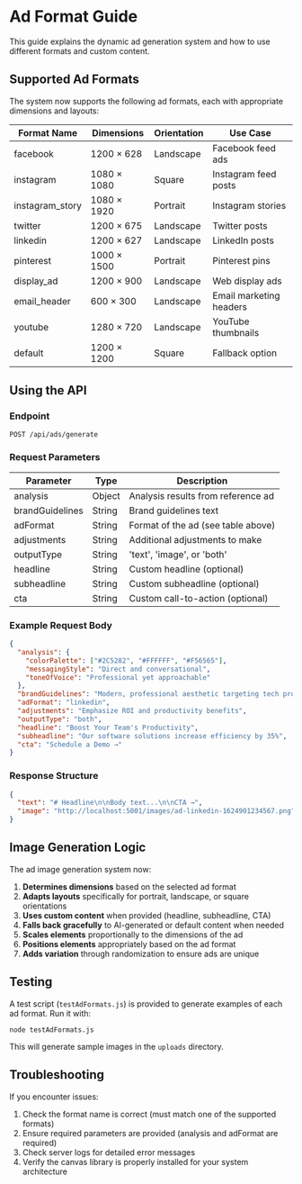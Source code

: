 # Ad Format Guide

This guide explains the dynamic ad generation system and how to use different formats and custom content.

## Supported Ad Formats

The system now supports the following ad formats, each with appropriate dimensions and layouts:

| Format Name | Dimensions | Orientation | Use Case |
|-------------|------------|-------------|----------|
| facebook | 1200 × 628 | Landscape | Facebook feed ads |
| instagram | 1080 × 1080 | Square | Instagram feed posts |
| instagram_story | 1080 × 1920 | Portrait | Instagram stories |
| twitter | 1200 × 675 | Landscape | Twitter posts |
| linkedin | 1200 × 627 | Landscape | LinkedIn posts |
| pinterest | 1000 × 1500 | Portrait | Pinterest pins |
| display_ad | 1200 × 900 | Landscape | Web display ads |
| email_header | 600 × 300 | Landscape | Email marketing headers |
| youtube | 1280 × 720 | Landscape | YouTube thumbnails |
| default | 1200 × 1200 | Square | Fallback option |

## Using the API

### Endpoint

```
POST /api/ads/generate
```

### Request Parameters

| Parameter | Type | Description |
|-----------|------|-------------|
| analysis | Object | Analysis results from reference ad |
| brandGuidelines | String | Brand guidelines text |
| adFormat | String | Format of the ad (see table above) |
| adjustments | String | Additional adjustments to make |
| outputType | String | 'text', 'image', or 'both' |
| headline | String | Custom headline (optional) |
| subheadline | String | Custom subheadline (optional) |
| cta | String | Custom call-to-action (optional) |

### Example Request Body

```json
{
  "analysis": {
    "colorPalette": ["#2C5282", "#FFFFFF", "#F56565"],
    "messagingStyle": "Direct and conversational",
    "toneOfVoice": "Professional yet approachable"
  },
  "brandGuidelines": "Modern, professional aesthetic targeting tech professionals",
  "adFormat": "linkedin",
  "adjustments": "Emphasize ROI and productivity benefits",
  "outputType": "both",
  "headline": "Boost Your Team's Productivity",
  "subheadline": "Our software solutions increase efficiency by 35%",
  "cta": "Schedule a Demo →"
}
```

### Response Structure

```json
{
  "text": "# Headline\n\nBody text...\n\nCTA →",
  "image": "http://localhost:5001/images/ad-linkedin-1624901234567.png"
}
```

## Image Generation Logic

The ad image generation system now:

1. **Determines dimensions** based on the selected ad format
2. **Adapts layouts** specifically for portrait, landscape, or square orientations
3. **Uses custom content** when provided (headline, subheadline, CTA)
4. **Falls back gracefully** to AI-generated or default content when needed
5. **Scales elements** proportionally to the dimensions of the ad
6. **Positions elements** appropriately based on the ad format
7. **Adds variation** through randomization to ensure ads are unique

## Testing

A test script (`testAdFormats.js`) is provided to generate examples of each ad format. Run it with:

```
node testAdFormats.js
```

This will generate sample images in the `uploads` directory.

## Troubleshooting

If you encounter issues:

1. Check the format name is correct (must match one of the supported formats)
2. Ensure required parameters are provided (analysis and adFormat are required)
3. Check server logs for detailed error messages
4. Verify the canvas library is properly installed for your system architecture 